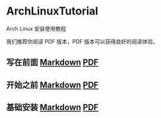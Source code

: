 # ArchLinuxTutorial
 Arch Linux 安装使用教程

我们推荐你阅读 PDF 版本，PDF 版本可以获得良好的阅读体验。

## 写在前面 [Markdown](./doc/00_Info.md) [PDF]()

## 开始之前 [Markdown](./doc/01_Pre_Install.md) [PDF](./pdf/01_Pre_Install.pdf)

## 基础安装 [Markdown](./doc/02_Basic_Install.md) [PDF](./pdf/02_Basic_Install.pdf)